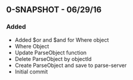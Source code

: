 ## 0-SNAPSHOT - 06/29/16

### Added
- Added $or and $and for Where object
- Where Object
- Update ParseObject function
- Delete ParseObject by objectId
- Create ParseObject and save to parse-server
- Initial commit
